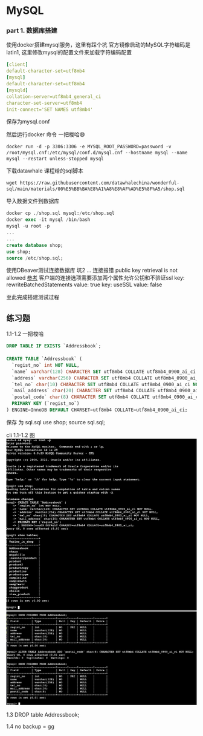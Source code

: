 # MySQL 

### part 1. 数据库搭建

使用docker搭建mysql服务，这里有踩个坑 官方镜像启动的MySQL字符编码是latin1, 这里修改mysql的配置文件来加载字符编码配置

```yaml
[client]
default-character-set=utf8mb4
[mysql]
default-character-set=utf8mb4
[mysqld]
collation-server=utf8mb4_general_ci
character-set-server=utf8mb4
init-connect='SET NAMES utf8mb4'
```

保存为mysql.conf

然后运行docker 命令 一把梭哈😄

```shell
docker run -d -p 3306:3306 -e MYSQL_ROOT_PASSWORD=password -v /root/mysql.cnf:/etc/mysql/conf.d/mysql.cnf --hostname mysql --name mysql --restart unless-stopped mysql
```

下载datawhale 课程给的sql脚本

```
wget https://raw.githubusercontent.com/datawhalechina/wonderful-sql/main/materials/00%E5%BB%BA%E8%A1%A8%E8%AF%AD%E5%8F%A5/shop.sql
```

导入数据文件到数据库

```sql
docker cp ./shop.sql mysql:/etc/shop.sql
docker exec -it mysql /bin/bash
mysql -u root -p
...
...
create database shop;
use shop;
source /etc/shop.sql;
```

使用DBeaver测试连接数据库
坑2 ... 连接报错 public key retrieval is not allowed  [参考](https://stackoverflow.com/questions/50379839/connection-java-mysql-public-key-retrieval-is-not-allowed)
客户端的连接选项需要添加两个属性允许公钥和不验证ssl
key: rewriteBatchedStatements value: true
key: useSSL value: false

至此完成搭建测试过程

## 练习题

1.1-1.2 一把梭哈


```sql
DROP TABLE IF EXISTS `Addressbook`;

CREATE TABLE `Addressbook` (
  `regist_no` int NOT NULL,
  `name` varchar(128) CHARACTER SET utf8mb4 COLLATE utf8mb4_0900_ai_ci NOT NULL,
  `address` varchar(256) CHARACTER SET utf8mb4 COLLATE utf8mb4_0900_ai_ci NOT NULL,
  `tel_no` char(10) CHARACTER SET utf8mb4 COLLATE utf8mb4_0900_ai_ci NOT NULL,
  `mail_address` char(20) CHARACTER SET utf8mb4 COLLATE utf8mb4_0900_ai_ci NOT NULL,
  `postal_code` char(8) CHARACTER SET utf8mb4 COLLATE utf8mb4_0900_ai_ci NOT NULL;
  PRIMARY KEY (`regist_no`)
) ENGINE=InnoDB DEFAULT CHARSET=utf8mb4 COLLATE=utf8mb4_0900_ai_ci;
```
保存 为 sql.sql
use shop;
source sql.sql;

cli 1.1-1.2 图
![图1](https://raw.githubusercontent.com/1uminous/notes/b2e03312b37cf9559e466bd8b73a9cc9487f5f7e/Screen%20Shot%202022-07-11%20at%209.27.23%20PM.png)
![图2](https://raw.githubusercontent.com/1uminous/notes/b2e03312b37cf9559e466bd8b73a9cc9487f5f7e/Screen%20Shot%202022-07-11%20at%209.32.07%20PM.png)

1.3 DROP table Addressbook;

1.4 no backup = gg

